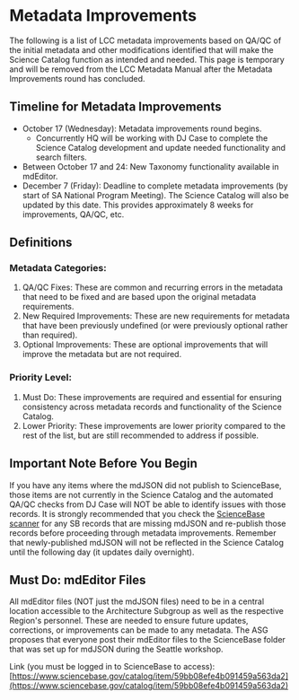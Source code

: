 # Metadata Improvements

The following is a list of LCC metadata improvements based on QA/QC of the initial metadata and other modifications identified that will make the Science Catalog function as intended and needed. This page is temporary and will be removed from the LCC Metadata Manual after the Metadata Improvements round has concluded.

## **Timeline for Metadata Improvements**

* October 17 \(Wednesday\): Metadata improvements round begins.
  * Concurrently HQ will be working with DJ Case to complete the Science Catalog development and update needed functionality and search filters.
* Between October 17 and 24: New Taxonomy functionality available in mdEditor.
* December 7 \(Friday\): Deadline to complete metadata improvements \(by start of SA National Program Meeting\). The Science Catalog will also be updated by this date. This provides approximately 8 weeks for improvements, QA/QC, etc.

## **Definitions**

### **Metadata Categories:**

1. QA/QC Fixes: These are common and recurring errors in the metadata that need to be fixed and are based upon the original metadata requirements.
2. New Required Improvements: These are new requirements for metadata that have been previously undefined \(or were previously optional rather than required\).
3. Optional Improvements: These are optional improvements that will improve the metadata but are not required.

### **Priority Level:**

1. Must Do: These improvements are required and essential for ensuring consistency across metadata records and functionality of the Science Catalog.
2. Lower Priority: These improvements are lower priority compared to the rest of the list, but are still recommended to address if possible.

## **Important Note Before You Begin**

If you have any items where the mdJSON did not publish to ScienceBase, those items are not currently in the Science Catalog and the automated QA/QC checks from DJ Case will NOT be able to identify issues with those records. It is strongly recommended that you check the [ScienceBase scanner](http://calcommons.info/sb2/scansb.php) for any SB records that are missing mdJSON and re-publish those records before proceeding through metadata improvements. Remember that newly-published mdJSON will not be reflected in the Science Catalog until the following day \(it updates daily overnight\).

## Must Do: mdEditor Files

All mdEditor files \(NOT just the mdJSON files\) need to be in a central location accessible to the Architecture Subgroup as well as the respective Region's personnel. These are needed to ensure future updates, corrections, or improvements can be made to any metadata. The ASG proposes that everyone post their mdEditor files to the ScienceBase folder that was set up for mdJSON during the Seattle workshop.

Link \(you must be logged in to ScienceBase to access\): [https://www.sciencebase.gov/catalog/item/59bb08efe4b091459a563da2](https://www.sciencebase.gov/catalog/item/59bb08efe4b091459a563da2)

